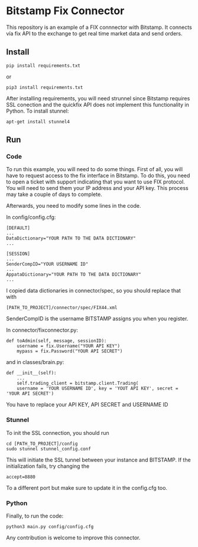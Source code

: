 # Bitstamp Fix Connector

This repository is an example of a FIX connnector with Bitstamp. It connects vía fix API to the exchange to get real time market data and send orders. 

## Install

    pip install requirements.txt
    
or 

    pip3 install requirements.txt
    

After installing requirements, you will need strunnel since Bitstamp requires SSL conection and the quickfix API does not implement this functionality in Python. To install stunnel:
    
    apt-get install stunnel4
    
## Run

### Code

To run this example, you will need to do some things. First of all, you will have to request access to the fix interface in Bitstamp. To do this, you need to open a ticket with support indicating that you want to use FIX protocol. You will need to send them your IP address and your API key. This process may take a couple of days to complete.

Afterwards, you need to modify some lines in the code.

In config/config.cfg:

    [DEFAULT]
    ...
    DataDictionary="YOUR PATH TO THE DATA DICTIONARY"
    ...
    
    [SESSION]
    ...
    SenderCompID="YOUR USERNAME ID"
    ...
    AppataDictionary="YOUR PATH TO THE DATA DICTIONARY"
    ...

I copied data dictionaries in connector/spec, so you should replace that with
    
    [PATH_TO_PROJECT]/connector/spec/FIX44.xml

SenderCompID is the username BITSTAMP assigns you when you register.

In connector/fixconnector.py:

    def toAdmin(self, message, sessionID):
        username = fix.Username("YOUR API KEY")
        mypass = fix.Password("YOUR API SECRET")

and in classes/brain.py:

    def __init__(self):
        ...
        self.trading_client = bitstamp.client.Trading(
        username = 'YOUR USERNAME ID', key = 'YOUT API KEY', secret = 'YOUR API SECRET')

You have to replace your API KEY, API SECRET and USERNAME ID

### Stunnel

To init the SSL connection, you should run 
    
    cd [PATH_TO_PROJECT]/config
    sudo stunnel stunnel_config.conf
    
This will initiate the SSL tunnel between your instance and BITSTAMP. If the initialization fails, try changing the 
    
    accept=8880
    
To a different port but make sure to update it in the config.cfg too.

### Python

Finally, to run the code:

    python3 main.py config/config.cfg 
    

Any contribution is welcome to improve this connector.